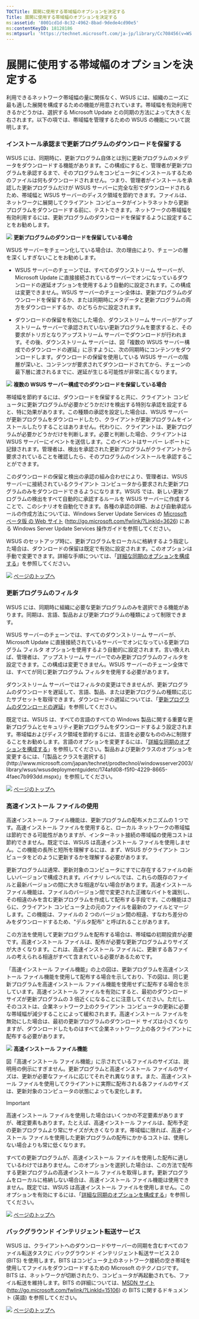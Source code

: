 ```yaml
---
TOCTitle: 展開に使用する帯域幅のオプションを決定する
Title: 展開に使用する帯域幅のオプションを決定する
ms:assetid: '8001cd1d-8c32-4962-8bad-9dede4cd90e5'
ms:contentKeyID: 18128186
ms:mtpsurl: 'https://technet.microsoft.com/ja-jp/library/Cc708456(v=WS.10)'
---
```


展開に使用する帯域幅のオプションを決定する
==========================================

利用できるネットワーク帯域幅の量に関係なく、WSUS には、組織のニーズに最も適した展開を構成するための機能が用意されています。帯域幅を有効利用できるかどうかは、選択する Microsoft Update との同期の方法によって大きく左右されます。以下の項では、帯域幅を管理するための WSUS の機能について説明します。

### インストール承認まで更新プログラムのダウンロードを保留する

WSUS には、同期時に、更新プログラム自体とは別に更新プログラムのメタデータをダウンロードする機能があります。この構成にすると、管理者が更新プログラムを承認するまで、そのプログラムをコンピュータにインストールするためのファイルは何もダウンロードされません。つまり、管理者がインストールを承認した更新プログラムだけが WSUS サーバーに完全な形でダウンロードされるため、帯域幅と WSUS サーバーのディスク領域を節約できます。ファイルは、ネットワークに展開してクライアント コンピュータがイントラネットから更新プログラムをダウンロードする前に、テストできます。ネットワークの帯域幅を有効利用するには、更新プログラムのダウンロードを保留するように設定することをお勧めします。

![](images/Cc708456.0d256355-4cb8-4f22-9386-da71754ce94e(ja-jp,WS.10).gif)
**更新プログラムのダウンロードを保留している場合**

WSUS サーバーをチェーン化している場合は、次の理由により、チェーンの層を深くしすぎないことをお勧めします。

-   WSUS サーバーのチェーンでは、すべてのダウンストリーム サーバーが、Microsoft Update に直接接続されているサーバーでオンになっているダウンロードの遅延オプションを使用するよう自動的に設定されます。この構成は変更できません。WSUS サーバーのチェーン全体は、更新プログラムのダウンロードを保留するか、または同期時にメタデータと更新プログラムの両方をダウンロードするか、のどちらかに設定されます。

-   ダウンロードの保留を有効にした場合、ダウンストリーム サーバーがアップストリーム サーバーで承認されていない更新プログラムを要求すると、その要求がトリガとなりアップストリーム サーバーでダウンロードが行われます。その後、ダウンストリーム サーバーは、図「複数の WSUS サーバー構成でのダウンロードの遅延」に示すように、次の同期時にコンテンツをダウンロードします。ダウンロードの保留を使用している WSUS サーバーの階層が深いと、コンテンツが要求されてダウンロードされてから、チェーンの最下層に渡されるまでに、遅延が生じる可能性が非常に高くなります。

![](images/Cc708456.7858baf2-f6c3-4e87-ad8d-a06a20aa5dd8(ja-jp,WS.10).gif)
**複数の WSUS サーバー構成でのダウンロードを保留している場合**

帯域幅を節約するには、ダウンロードを保留すると共に、クライアント コンピュータに更新プログラムが必要かどうかだけを検出する特別な承認を設定すると、特に効果があります。この種類の承認を設定した場合は、WSUS サーバーが更新プログラムをダウンロードしたり、クライアントが更新プログラムをインストールしたりすることはありません。代わりに、クライアントは、更新プログラムが必要かどうかだけを判断します。必要と判断した場合、クライアントは WSUS サーバーにイベントを送信します。このイベントはサーバー レポートに記録されます。管理者は、検出を承認された更新プログラムがクライアントから要求されていることを確認したら、そのプログラムのインストールを承認することができます。

このダウンロードの保留と検出の承認の組み合わせにより、管理者は、WSUS サーバーに接続されているクライアント コンピュータから要求された更新プログラムのみをダウンロードできるようになります。WSUS では、新しい更新プログラムの検出をすべて自動的に承認するルールを WSUS サーバーに作成することで、このシナリオを自動化できます。各種の承認の詳細、および自動承認ルールの作成方法については、Windows Server Update Services の [Microsoft ベータ版 の Web サイト](http://go.microsoft.com/fwlink/?linkid=3626) (http://go.microsoft.com/fwlink/?LinkId=3626) にある Windows Server Update Services 操作ガイドを参照してください。

WSUS のセットアップ時に、更新プログラムをローカルに格納するよう指定した場合は、ダウンロードの保留は既定で有効に設定されます。このオプションは手動で変更できます。詳細な手順については、「[詳細な同期のオプションを構成する](https://technet.microsoft.com/ja-jp/library/75060d37-429c-4cf8-a5ee-708470794b7c(v=WS.10))」を参照してください。

![](images/Cc708456.arrow_px_up(ja-jp,WS.10).gif) [ページのトップへ](#ctl00_rs1_eb1_panel1)

### 更新プログラムのフィルタ

WSUS には、同期時に組織に必要な更新プログラムのみを選択できる機能があります。同期は、言語、製品および更新プログラムの種類によって制限できます。

WSUS サーバーのチェーンでは、すべてのダウンストリーム サーバーが、Microsoft Update に直接接続されているサーバーでオンになっている更新プログラム フィルタ オプションを使用するよう自動的に設定されます。言い換えれば、管理者は、アップストリーム サーバーでのみ更新プログラムのフィルタを設定できます。この構成は変更できません。WSUS サーバーのチェーン全体では、すべてが同じ更新プログラム フィルタを使用する必要があります。

ダウンストリーム サーバーではフィルタの変更はできませんが、更新プログラムのダウンロードを遅延して、言語、製品、または更新プログラムの種類に応じたサブセットを取得できます。ダウンロードの遅延については、「[更新プログラムのダウンロードの遅延](#wus_deferringdownloadofupdates)」を参照してください。

既定では、WSUS は、すべての言語のすべての Windows 製品に関する重要な更新プログラムとセキュリティ更新プログラムをダウンロードするよう設定されます。帯域幅およびディスク領域を節約するには、言語を必要なもののみに制限することをお勧めします。言語のオプションを変更するには、「[詳細な同期のオプションを構成する](https://technet.microsoft.com/ja-jp/library/bb29753e-b7cf-4c5f-acf2-aa3be449c1f5(v=WS.10))」を参照してください。製品および更新クラスのオプションを変更するには、「[製品とクラスを選択する](http://www.microsoft.com/japan/technet/prodtechnol/windowsserver2003/library/wsus/wsusdeploymentguidetc/174afd08-f5f0-4229-8665-4faec7b993dd.mspx)」を参照してください。

![](images/Cc708456.arrow_px_up(ja-jp,WS.10).gif) [ページのトップへ](#ctl00_rs1_eb1_panel1)

### 高速インストール ファイルの使用

高速インストール ファイル機能は、更新プログラムの配布メカニズムの 1 つです。高速インストール ファイルを使用すると、ローカル ネットワークの帯域幅は節約できる可能性がありますが、インターネット接続の帯域幅の使用コストは節約できません。既定では、WSUS は高速インストール ファイルを使用しません。この機能の長所と短所を理解するには、まず、WSUS がクライアント コンピュータをどのように更新するかを理解する必要があります。

更新プログラムは通常、更新対象のコンピュータにすでに存在するファイルの新しいバージョンで構成されます。バイナリ レベルでは、これらの既存のファイルと最新バージョンの間に大きな相違がない場合があります。高速インストール ファイル機能は、ファイルのバージョン間で変更された正確なバイトを識別し、その相違のみを含む更新プログラムを作成して配布する手段です。この機能はさらに、クライアント コンピュータ上の元のファイルを最新のファイルとマージします。この機能は、ファイルの 2 つのバージョン間の相違、すなわち差分のみをダウンロードするため、"デルタ配布" と呼ばれることがあります。

この方法を使用して更新プログラムを配布する場合は、帯域幅の初期投資が必要です。高速インストール ファイルは、配布が必要な更新プログラムよりサイズが大きくなります。これは、高速インストール ファイルに、更新する各ファイルの考えられる相違がすべて含まれている必要があるためです。

「高速インストール ファイル機能」の上の図は、更新プログラムを高速インストール ファイル機能を使用して配布する場合を示しており、下の図は、同じ更新プログラムを高速インストール ファイル機能を使用せずに配布する場合を示しています。高速インストール ファイルを有効にすると、最初のダウンロード サイズが更新プログラムの 3 倍近くになることに注意してください。ただし、そのコストは、企業ネットワーク上のクライアント コンピュータの更新に必要な帯域幅が減少することによって緩和されます。高速インストール ファイルを無効にした場合は、最初の更新プログラムのダウンロード サイズは小さくなりますが、ダウンロードしたものはすべて企業ネットワーク上の各クライアントに配布する必要があります。

![](images/Cc708456.77edc56e-9ae3-4827-a99d-625a11339dc9(ja-jp,WS.10).gif)
**高速インストール ファイル機能**

図「高速インストール ファイル機能」に示されているファイルのサイズは、説明用の例示にすぎません。更新プログラムと高速インストール ファイルのサイズは、更新が必要なファイルに応じてそれぞれ異なります。また、高速インストール ファイルを使用してクライアントに実際に配布される各ファイルのサイズは、更新対象のコンピュータの状態によっても変化します。

> [!Important]
> 高速インストール ファイルを使用した場合はいくつかの不定要素がありますが、確定要素もあります。たとえば、高速インストール ファイルは、配布予定の更新プログラムより常にサイズが大きくなります。帯域幅に限れば、高速インストール ファイルを使用した更新プログラムの配布にかかるコストは、使用しない場合よりも常に低くなります。

すべての更新プログラムが、高速インストール ファイルを使用した配布に適しているわけではありません。このオプションを選択した場合は、この方法で配布する更新プログラムの高速インストール ファイルを取得します。更新プログラムをローカルに格納しない場合は、高速インストール ファイル機能は使用できません。既定では、WSUS は高速インストール ファイルを使用しません。このオプションを有効にするには、「[詳細な同期のオプションを構成する](http://www.microsoft.com/japan/technet/prodtechnol/windowsserver2003/library/wsus/wsusdeploymentguidetc/75060d37-429c-4cf8-a5ee-708470794b7c.mspx)」を参照してください。

![](images/Cc708456.arrow_px_up(ja-jp,WS.10).gif) [ページのトップへ](#ctl00_rs1_eb1_panel1)

### バックグラウンド インテリジェント転送サービス

WSUS は、クライアントへのダウンロードやサーバーの同期を含むすべてのファイル転送タスクに バックグラウンド インテリジェント転送サービス 2.0 (BITS) を使用します。BITS はコンピュータ上のネットワーク接続の空き帯域を使用してファイルをダウンロードするための Microsoft のテクノロジです。BITS は、ネットワークが切断されたり、コンピュータが再起動されても、ファイル転送を維持します。BITS の詳細については、[MSDN サイト](http://go.microsoft.com/fwlink/?linkid=15106) (http://go.microsoft.com/fwlink/?LinkId=15106) の BITS に関するドキュメント (英語) を参照してください。

![](images/Cc708456.arrow_px_up(ja-jp,WS.10).gif) [ページのトップへ](#ctl00_rs1_eb1_panel1)
